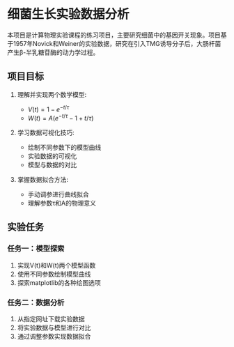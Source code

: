 # 细菌生长实验数据分析

本项目是计算物理实验课程的练习项目，主要研究细菌中的基因开关现象。项目基于1957年Novick和Weiner的实验数据，研究在引入TMG诱导分子后，大肠杆菌产生β-半乳糖苷酶的动力学过程。

## 项目目标

1. 理解并实现两个数学模型:
   - $V(t) = 1 - e^{-t/τ}$
   - $W(t) = A(e^{-t/τ} - 1 + t/τ)$

2. 学习数据可视化技巧:
   - 绘制不同参数下的模型曲线
   - 实验数据的可视化
   - 模型与数据的对比

3. 掌握数据拟合方法:
   - 手动调参进行曲线拟合
   - 理解参数τ和A的物理意义


## 实验任务
### 任务一：模型探索
1. 实现V(t)和W(t)两个模型函数
2. 使用不同参数绘制模型曲线
3. 探索matplotlib的各种绘图选项
### 任务二：数据分析
1. 从指定网址下载实验数据
2. 将实验数据与模型进行对比
3. 通过调整参数实现数据拟合



